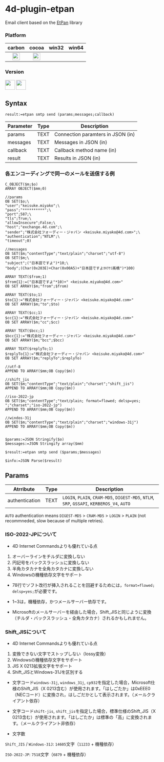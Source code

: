 # 4d-plugin-etpan
Email client based on the [EtPan](http://www.etpan.org/libetpan.html) library

### Platform

| carbon | cocoa | win32 | win64 |
|:------:|:-----:|:---------:|:---------:|
|<img src="https://cloud.githubusercontent.com/assets/1725068/22371562/1b091f0a-e4db-11e6-8458-8653954a7cce.png" width="24" height="24" />|<img src="https://cloud.githubusercontent.com/assets/1725068/22371562/1b091f0a-e4db-11e6-8458-8653954a7cce.png" width="24" height="24" />|||

### Version

<img src="https://cloud.githubusercontent.com/assets/1725068/18940649/21945000-8645-11e6-86ed-4a0f800e5a73.png" width="32" height="32" /> <img src="https://cloud.githubusercontent.com/assets/1725068/18940648/2192ddba-8645-11e6-864d-6d5692d55717.png" width="32" height="32" />

## Syntax

```
result:=etpan smtp send (params;messages;callback)
```

Parameter|Type|Description
------------|------------|----
params|TEXT|Connection paramters in JSON (in)
messages|TEXT|Messages in JSON (in)
callback|TEXT|Callback method name (in)
result|TEXT|Results in JSON (in)

### 各エンコーディングで同一のメールを送信する例
```
C_OBJECT($m;$o)
ARRAY OBJECT($mm;0)

//params
OB SET($o;\
"user";"keisuke.miyako";\
"pass";"**********";\
"port";587;\
"tls";True;\
"allowInsecure";False;\
"host";"exchange.4d.com";\
"sender";"株式会社フォーディー・ジャパン <keisuke.miyako@4d.com>";\
"authentication";"NTLM";\
"timeout";0)

//messages
OB SET($m;"contentType";"text/plain";"charset";"utf-8")
OB SET($m;\
"subject";("日本語ですよ")*10;\
"body";(Char(0x203E)+Char(0x00A5)+"日本語ですよｶｷｸｹｺ髙橋")*100)

ARRAY TEXT($from;1)
$from{1}:=("日本語ですよ"*10)+" <keisuke.miyako@4d.com>"
OB SET ARRAY($m;"from";$from)

ARRAY TEXT($to;1)
$to{1}:="株式会社フォーディー・ジャパン <keisuke.miyako@4d.com>"
OB SET ARRAY($m;"to";$to)

ARRAY TEXT($cc;1)
$cc{1}:="株式会社フォーディー・ジャパン <keisuke.miyako@4d.com>"
OB SET ARRAY($m;"cc";$cc)

ARRAY TEXT($bcc;1)
$bcc{1}:="株式会社フォーディー・ジャパン <keisuke.miyako@4d.com>"
OB SET ARRAY($m;"bcc";$bcc)

ARRAY TEXT($replyTo;1)
$replyTo{1}:="株式会社フォーディー・ジャパン <keisuke.miyako@4d.com>"
OB SET ARRAY($m;"replyTo";$replyTo)

//utf-8
APPEND TO ARRAY($mm;OB Copy($m))

//shift_jis
OB SET($m;"contentType";"text/plain";"charset";"shift_jis")
APPEND TO ARRAY($mm;OB Copy($m))

//iso-2022-jp
OB SET($m;"contentType";"text/plain; format=flowed; delsp=yes; ";"charset";"iso-2022-jp")
APPEND TO ARRAY($mm;OB Copy($m))

//windos-31j
OB SET($m;"contentType";"text/plain";"charset";"windows-31j")
APPEND TO ARRAY($mm;OB Copy($m))


$params:=JSON Stringify($o)
$messages:=JSON Stringify array($mm)

$result:=etpan smtp send ($params;$messages)

$info:=JSON Parse($result)

```

## Params

Atrribute|Type|Description
------------|------------|----
authentication|TEXT|``LOGIN``, ``PLAIN``, ``CRAM-MD5``, ``DIGEST-MD5``, ``NTLM``, ``SRP``, ``GSSAPI``, ``KERBEROS_V4``, ``AUTO``


``AUTO`` authentication means ``DIGEST-MD5`` > ``CRAM-MD5`` > ``LOGIN`` > ``PLAIN`` (not recommneded, slow because of multiple retries).

### ISO-2022-JPについて

* 4D Internet Commandsよりも優れている点

1. オーバーラインをチルダに変換しない
1. 円記号をバックスラッシュに変換しない
1. 半角カタカナを全角カタカナに変換しない
1. Windowsの機種依存文字をサポート

* 78行でソフト改行が挿入されることを回避するためには，``format=flowed; delsp=yes;``が必要です。

* 1~3は，機種依存，かつメールサーバー依存です。

* Microsoftのメールサーバーを経由した場合，Shift_JISと同じように変換（チルダ・バックスラッシュ・全角カタカナ）されるかもしれません。

### Shift_JISについて

* 4D Internet Commandsよりも優れている点

1. 変換できない文字でストップしない（lossy変換）
1. Windowsの機種依存文字をサポート
1. JIS X 0213拡張文字をサポート
1. Shift_JISとWindows-31Jを区別する

* 文字コード``windows-31j``, ``windows_31j``, ``cp932``を指定した場合，Microsoft仕様のShift_JIS（X 0213含む）が使用されます。「はしごたか」は0xEEE0（NECコード）に変換され，はしごだかとして表示されます。（メールクライアント依存）

* 文字コード``shift-jis``, ``shift_jis``を指定した場合，標準仕様のShift_JIS（X 0213含む）が使用されます。「はしごたか」は標準の「高」に変換されます。（メールクライアント非依存）

* 文字数

``Shift_JIS`` / ``Windows-31J``: ``14605``文字（``11233`` + 機種依存）

``ISO-2022-JP``: ``7518``文字（``6879`` + 機種依存）
